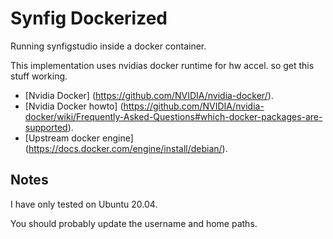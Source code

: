 # Synfig Dockerized
Running synfigstudio inside a docker container.

This implementation uses nvidias docker runtime for hw accel.
so get this stuff working.

- [Nvidia Docker] (https://github.com/NVIDIA/nvidia-docker/).
- [Nvidia Docker howto] (https://github.com/NVIDIA/nvidia-docker/wiki/Frequently-Asked-Questions#which-docker-packages-are-supported).
- [Upstream docker engine] (https://docs.docker.com/engine/install/debian/).

## Notes
I have only tested on Ubuntu 20.04.

You should probably update the username and home paths.
